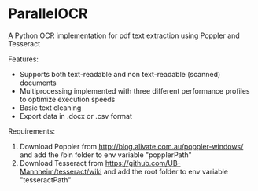 # ParallelOCR
A Python OCR implementation for pdf text extraction using Poppler and Tesseract

Features:
- Supports both text-readable and non text-readable (scanned) documents
- Multiprocessing implemented with three different performance profiles to optimize execution speeds
- Basic text cleaning
- Export data in .docx or .csv format

Requirements:
1) Download Poppler from http://blog.alivate.com.au/poppler-windows/ and add the /bin folder to env variable "popplerPath"
2) Download Tesseract from https://github.com/UB-Mannheim/tesseract/wiki and add the root folder to env variable "tesseractPath"
